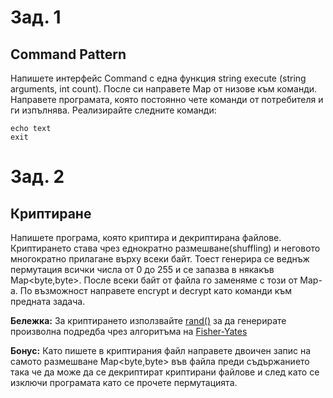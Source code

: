 
# Зад. 1
## Command Pattern

Напишете интерфейс Command с една функция string execute (string arguments, int count). После си направете Map от низове към команди. Направете програмата, която постоянно чете команди от потребителя и ги изпълнява.
Реализирайте следните команди:
```
echo text
exit
```

# Зад. 2
## Криптиране
Напишете програма, която криптира и декриптирана файлове. Криптирането става чрез еднократно размешване(shuffling) и неговото многократно прилагане върху всеки байт. Тоест генерира се веднъж пермутация всички числа от 0 до 255 и се запазва в някакъв Map<byte,byte>. После всеки байт от файла го заменяме с този от Map-a. По възможност направете encrypt и decrypt като команди към предната задача.

**Бележкa:**
За криптирането използвайте [rand()](http://www.cplusplus.com/reference/cstdlib/rand/) за да генерирате произволна подредба чрез алгоритъма на [Fisher-Yates](https://en.wikipedia.org/wiki/Fisher%E2%80%93Yates_shuffle)

**Бонус:**
Като пишете в криптирания файл направете двоичен запис на самото размешване Map<byte,byte> във файла преди съдържанието така че да може да се декриптират криптирани файлове и след като се изключи програмата като се прочете пермутацията.
